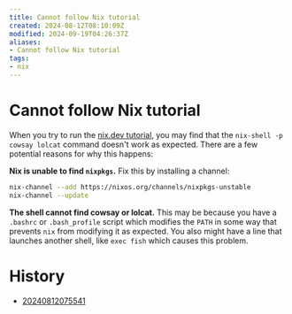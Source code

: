 ```yaml
---
title: Cannot follow Nix tutorial
created: 2024-08-12T08:10:09Z
modified: 2024-09-19T04:26:37Z
aliases:
- Cannot follow Nix tutorial
tags:
- nix
---
```


# Cannot follow Nix tutorial

When you try to run the [nix.dev tutorial](https://nix.dev/tutorials/first-steps/ad-hoc-shell-environments), you may find that the `nix-shell -p cowsay lolcat` command doesn't work as expected. There are a few potential reasons for why this happens:

**Nix is unable to find `nixpkgs`.** Fix this by installing a channel:

```sh
nix-channel --add https://nixos.org/channels/nixpkgs-unstable
nix-channel --update
```

**The shell cannot find cowsay or lolcat.** This may be because you have a `.bashrc` or `.bash_profile` script which modifies the `PATH` in some way that prevents `nix` from modifying it as expected. You also might have a line that launches another shell, like `exec fish` which causes this problem.

# History

- [20240812075541](../entries/20240812075541.md)
